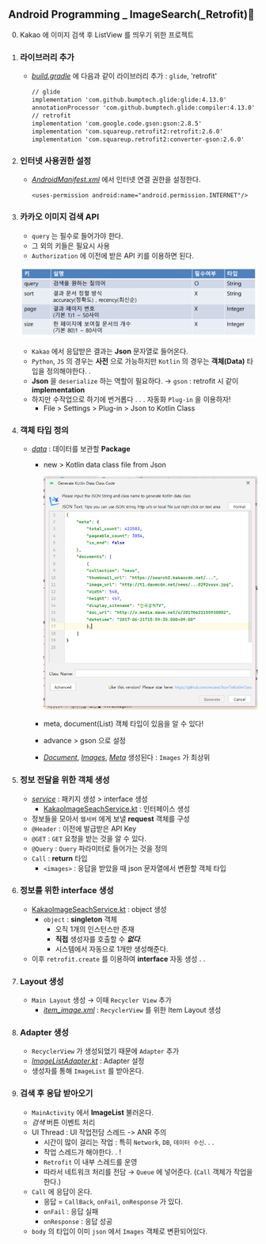 ## Android Programming _ ImageSearch(_Retrofit)🌺

0. Kakao 에 이미지 검색 후 ListView 를 띄우기 위한 프로젝트
1. ### 라이브러리 추가
    - *[build.gradle](./app/build.gradle)* 에 다음과 같이 라이브러리 추가 : `glide`, 'retrofit'

        ```
        // glide
        implementation 'com.github.bumptech.glide:glide:4.13.0'
        annotationProcessor 'com.github.bumptech.glide:compiler:4.13.0'
        // retrofit
        implementation 'com.google.code.gson:gson:2.8.5'
        implementation 'com.squareup.retrofit2:retrofit:2.6.0'
        implementation 'com.squareup.retrofit2:converter-gson:2.6.0'
        ```
2. ### 인터넷 사용권한 설정
    - *[AndroidManifest.xml](./app/src/main/AndroidManifest.xml)* 에서 인터넷 연결 권한을 설정한다.

        ```
        <uses-permission android:name="android.permission.INTERNET"/>
        ```
3. ### 카카오 이미지 검색 API
    - `query` 는 필수로 들어가야 한다.
    - 그 외의 키들은 필요시 사용
    - `Authorization` 에 이전에 받은 API 키를 이용하면 된다.

    ![kakao Api](https://github.com/yannJu/AndroidProgramming/blob/master/img/a4_img.PNG)
    - `Kakao` 에서 응답받은 결과는 **Json** 문자열로 들어온다.
    - `Python`, `JS` 의 경우는 **사전** 으로 가능하지만 `Kotlin` 의 경우는 **객체(Data)** 타입을 정의해야한다. .
    - **Json** 을 `deserialize` 하는 역할이 필요하다. → `gson` : retrofit 시 같이 **implementation**
    - 하지만 수작업으로 하기에  번거롭다 . . . 자동화 `Plug-in` 을 이용하자!
        - File > Settings > Plug-in > Json to Kotlin Class
4. ### 객체 타입 정의
    - *[data](./app/src/main/java/com/example/imagesearch/data)* : 데이터를 보관할 **Package**
        - new > Kotlin data class file from Json

            ![img2](https://github.com/yannJu/AndroidProgramming/blob/master/img/a4_img2.PNG)
        - meta, document(List<document>) 객체 타입이 있음을 알 수 있다!
        - advance > gson 으로 설정
        - *[Document](./app/src/main/java/com/example/imagesearch/data/Document)*, *[Images](./app/src/main/java/com/example/imagesearch/data/Images)*, *[Meta](./app/src/main/java/com/example/imagesearch/data/Meta)* 생성된다 : `Images` 가 최상위
5. ### 정보 전달을 위한 객체 생성
    - *[service](./app/src/main/java/service)* : 패키지 생성 > interface 생성
        - [KakaoImageSeachService.kt](./app/src/main/java/service/KakaoImageSeachService.kt) : 인터페이스 생성
    - 정보들을 모아서 `웹서버` 에게 보낼 **request** 객체를 구성
    - `@Header` : 이전에 발급받은 API Key
    - `@GET` : `GET` 요청을 받는 것을 알 수 있다.
    - `@Query` : `Query` 파라미터로 들어가는 것을 정의
    - `Call` : **return** 타입
        - `<images>` : 응답을 받았을 때 json 문자열에서 변환할 객체 타입
6. ### 정보를 위한 interface 생성
    - [KakaoImageSeachService.kt](./app/src/main/java/service/KakaoImageSeachService.kt) : object 생성
        - `object` : **singleton** 객체
            - 오직 1개의 인스턴스만 존재
            - **직접** 생성자를 호출할 수 ***없다***.
            - 시스템에서 자동으로 1개만 생성해준다.
    - 이후 `retrofit.create` 를 이용하여 **interface** 자동 생성 . .
7. ### Layout 생성
    - `Main Layout` 생성 → 이때 `Recycler View` 추가
        - *[item_image.xml](./app/src/main/res/layout/item_image.xml)* : `RecyclerView` 를 위한 Item Layout 생성
8. ### Adapter 생성
    - `RecyclerView` 가 생성되었기 때문에 `Adapter` 추가
    - *[ImageListAdapter.kt](./app/src/main/java/com/example/imagesearch/ImageListAdapter.kt)* : Adapter 설정
    - 생성자를 통해 `ImageList` 를 받아온다.
9. ### 검색 후 응답 받아오기
    - `MainActivity` 에서 **ImageList** 불러온다.
    - *검색* 버튼 이벤트 처리
    - UI Thread : UI 작업전담 스레드 -> ANR 주의
        - 시간이 많이 걸리는 작업 : 특히 `Network`, `DB`, `데이터 수신`. . .
        - 작업 스레드가 해야한다. . !
        - `Retrofit` 이 내부 스레드를 운영
        - 따라서 네트워크 처리를 전담 → `Queue` 에 넣어준다. (`Call` 객체가 작업을 한다.)
    - `Call` 에 응답이 온다.
        - 응답 = `CallBack`, `onFail`, `onResponse` 가 있다.
        - `onFail` : 응답 실패
        - `onResponse` : 응답 성공
    - `body` 의 타입이 이미 `json` 에서 `Images` 객체로 변환되어있다.